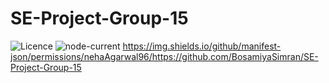 # SE-Project-Group-15

![Licence](https://img.shields.io/github/license/BosamiyaSimran/SE-Project-group-15)
![node-current](https://img.shields.io/node/v/@google-cloud/translate?logo=nodedotjs)
https://img.shields.io/github/manifest-json/permissions/nehaAgarwal96/https://github.com/BosamiyaSimran/SE-Project-Group-15
